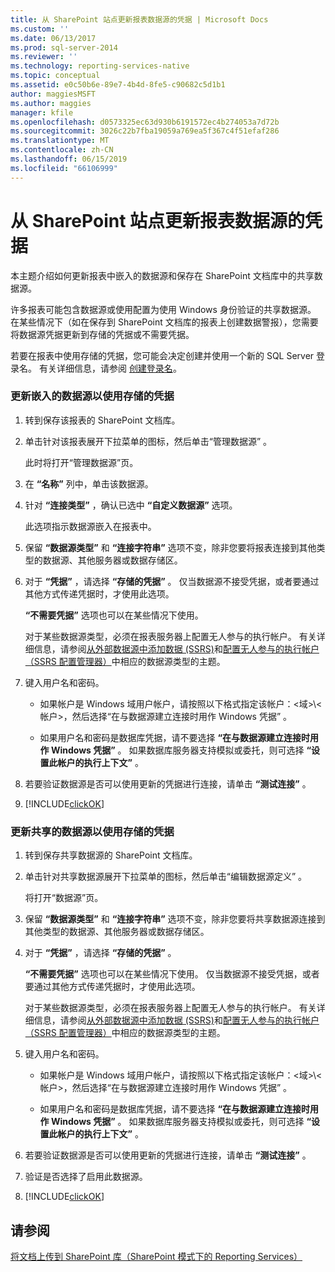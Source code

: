 ```yaml
---
title: 从 SharePoint 站点更新报表数据源的凭据 | Microsoft Docs
ms.custom: ''
ms.date: 06/13/2017
ms.prod: sql-server-2014
ms.reviewer: ''
ms.technology: reporting-services-native
ms.topic: conceptual
ms.assetid: e0c50b6e-89e7-4b4d-8fe5-c90682c5d1b1
author: maggiesMSFT
ms.author: maggies
manager: kfile
ms.openlocfilehash: d0573325ec63d930b6191572ec4b274053a7d72b
ms.sourcegitcommit: 3026c22b7fba19059a769ea5f367c4f51efaf286
ms.translationtype: MT
ms.contentlocale: zh-CN
ms.lasthandoff: 06/15/2019
ms.locfileid: "66106999"
---
```

# <a name="update-credentials-in-report-data-sources-from-a-sharepoint-site"></a>从 SharePoint 站点更新报表数据源的凭据
  本主题介绍如何更新报表中嵌入的数据源和保存在 SharePoint 文档库中的共享数据源。  
  
 许多报表可能包含数据源或使用配置为使用 Windows 身份验证的共享数据源。 在某些情况下（如在保存到 SharePoint 文档库的报表上创建数据警报），您需要将数据源凭据更新到存储的凭据或不需要凭据。  
  
 若要在报表中使用存储的凭据，您可能会决定创建并使用一个新的 SQL Server 登录名。 有关详细信息，请参阅 [创建登录名](../../relational-databases/security/authentication-access/create-a-login.md)。  
  
### <a name="to-update-an-embedded-data-source-to-use-stored-credentials"></a>更新嵌入的数据源以使用存储的凭据  
  
1.  转到保存该报表的 SharePoint 文档库。  
  
2.  单击针对该报表展开下拉菜单的图标，然后单击“管理数据源”  。  
  
     此时将打开“管理数据源”页。  
  
3.  在 **“名称”** 列中，单击该数据源。  
  
4.  针对 **“连接类型”** ，确认已选中 **“自定义数据源”** 选项。  
  
     此选项指示数据源嵌入在报表中。  
  
5.  保留 **“数据源类型”** 和 **“连接字符串”** 选项不变，除非您要将报表连接到其他类型的数据源、其他服务器或数据存储区。  
  
6.  对于 **“凭据”** ，请选择 **“存储的凭据”** 。 仅当数据源不接受凭据，或者要通过其他方式传递凭据时，才使用此选项。  
  
     **“不需要凭据”** 选项也可以在某些情况下使用。  
  
     对于某些数据源类型，必须在报表服务器上配置无人参与的执行帐户。 有关详细信息，请参阅[从外部数据源中添加数据 (SSRS)](add-data-from-external-data-sources-ssrs.md)和[配置无人参与的执行帐户（SSRS 配置管理器）](../install-windows/configure-the-unattended-execution-account-ssrs-configuration-manager.md)中相应的数据源类型的主题。  
  
7.  键入用户名和密码。  
  
    -   如果帐户是 Windows 域用户帐户，请按照以下格式指定该帐户：\<域>\\<帐户\>，然后选择“在与数据源建立连接时用作 Windows 凭据”  。  
  
    -   如果用户名和密码是数据库凭据，请不要选择 **“在与数据源建立连接时用作 Windows 凭据”** 。 如果数据库服务器支持模拟或委托，则可选择 **“设置此帐户的执行上下文”** 。  
  
8.  若要验证数据源是否可以使用更新的凭据进行连接，请单击 **“测试连接”** 。  
  
9. [!INCLUDE[clickOK](../../includes/clickok-md.md)]  
  
### <a name="to-update-a-shared-data-source-to-use-stored-credentials"></a>更新共享的数据源以使用存储的凭据  
  
1.  转到保存共享数据源的 SharePoint 文档库。  
  
2.  单击针对共享数据源展开下拉菜单的图标，然后单击“编辑数据源定义”  。  
  
     将打开“数据源”页。  
  
3.  保留 **“数据源类型”** 和 **“连接字符串”** 选项不变，除非您要将共享数据源连接到其他类型的数据源、其他服务器或数据存储区。  
  
4.  对于 **“凭据”** ，请选择 **“存储的凭据”** 。  
  
     **“不需要凭据”** 选项也可以在某些情况下使用。 仅当数据源不接受凭据，或者要通过其他方式传递凭据时，才使用此选项。  
  
     对于某些数据源类型，必须在报表服务器上配置无人参与的执行帐户。 有关详细信息，请参阅[从外部数据源中添加数据 (SSRS)](add-data-from-external-data-sources-ssrs.md)和[配置无人参与的执行帐户（SSRS 配置管理器）](../install-windows/configure-the-unattended-execution-account-ssrs-configuration-manager.md)中相应的数据源类型的主题。  
  
5.  键入用户名和密码。  
  
    -   如果帐户是 Windows 域用户帐户，请按照以下格式指定该帐户：\<域>\\<帐户\>，然后选择“在与数据源建立连接时用作 Windows 凭据”  。  
  
    -   如果用户名和密码是数据库凭据，请不要选择 **“在与数据源建立连接时用作 Windows 凭据”** 。 如果数据库服务器支持模拟或委托，则可选择 **“设置此帐户的执行上下文”** 。  
  
6.  若要验证数据源是否可以使用更新的凭据进行连接，请单击 **“测试连接”** 。  
  
7.  验证是否选择了启用此数据源。  
  
8.  [!INCLUDE[clickOK](../../includes/clickok-md.md)]  
  
## <a name="see-also"></a>请参阅  
 [将文档上传到 SharePoint 库（SharePoint 模式下的 Reporting Services）](../upload-documents-to-a-sharepoint-library-reporting-services-in-sharepoint-mode.md)  
  
  
